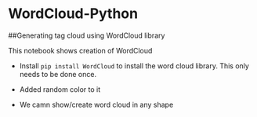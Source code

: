 # WordCloud-Python
##Generating tag cloud using WordCloud library

This notebook shows creation of WordCloud 

* Install `pip install WordCloud` to install the word cloud library. This only needs to be done once.

* Added random color to it

* We camn show/create word cloud in any shape
